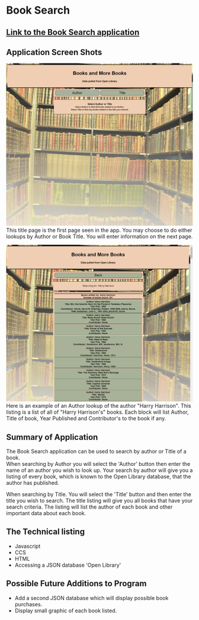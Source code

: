 # Book Search

## [Link to the Book Search application](https://briancharapata.github.io/booksearch/)

## Application Screen Shots

![Title Page](screenshots/TitlePage.png)
This title page is the first page seen in the app.  You may choose to do either
lookups by Author or Book Title.  You will enter information on the next page.

![Author Data Display](screenshots/AuthorLookupPage.png)
Here is an example of an Author lookup of the author "Harry Harrison".  This 
listing is a list of all of "Harry Harrison's" books.  Each block will list
Author, Title of book, Year Published and Contributor's to the book if any.

## Summary of Application
The Book Search application can be used to search by author or Title of a book.  
When searching by Author you will select the 'Author' button then enter the
name of an author you wish to look up.  Your search by author will give you 
a listing of every book, which is known to the Open Library database, that
the author has published.

When searching by Title.  You will select the 'Title' button and then enter
the title you wish to search.  The title listing will give you all books
that have your search criteria.  The listing will list the author of each
book and other important data about each book.

## The Technical listing
+ Javascript
+ CCS
+ HTML
+ Accessing a JSON database 'Open Library'

## Possible Future Additions to Program
+ Add a second JSON database which will display possible book purchases.
+ Display small graphic of each book listed.
